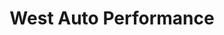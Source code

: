 ---
title: "West Auto Performance"
url: /le-fenouiller/west-auto-performance/
shop: Autowerkstatt
---
